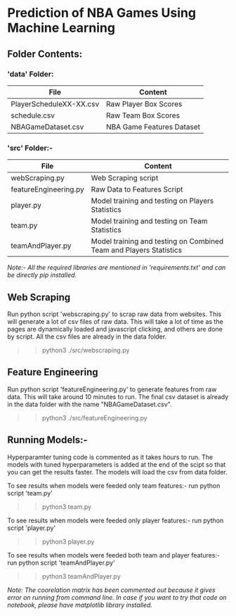 # Prediction of NBA Games Using Machine Learning

## Folder Contents:

### 'data' Folder:
File | Content
------------- | -------------
PlayerScheduleXX-XX.csv | Raw Player Box Scores
schedule.csv | Raw Team Box Scores
NBAGameDataset.csv | NBA Game Features Dataset

### 'src' Folder:-
File | Content
------------- | -------------
webScraping.py | Web Scraping script
featureEngineering.py | Raw Data to Features Script
player.py | Model training and testing on Players Statistics
team.py | Model training and testing on Team Statistics
teamAndPlayer.py | Model training and testing on Combined Team and Players Statistics

*Note:- All the required libraries are mentioned in 'requirements.txt' and can be directly pip installed.*

## Web Scraping
Run python script 'webscraping.py' to scrap raw data from websites. This will generate a lot of csv files of raw data.
This will take a lot of time as the pages are dynamically loaded and javascript clicking, and others are done by script.
All the csv files are already in the data folder.
>> python3 ./src/webscraping.py

## Feature Engineering
Run python script 'featureEngineering.py' to generate features from raw data. This will take around 10 minutes to run.
The final csv dataset is already in the data folder with the name "NBAGameDataset.csv".
>> python3 ./src/featureEngineering.py

## Running Models:-
Hyperparamter tuning code is commented as it takes hours to run. The models with tuned hyperparameters is added at the end of the scipt so that you can get the results faster.
The models will load the csv from data folder.

To see results when models were feeded only team features:- run python script 'team.py'
>> python3 team.py

To see results when models were feeded only player features:- run python script 'player.py'
>> python3 player.py

To see results when models were feeded both team and player features:- run python script 'teamAndPlayer.py'
>> python3 teamAndPlayer.py

*Note: The coorelation matrix has been commented out because it gives error on running from command line. In case if you want to try that code on notebook, please have matplotlib library installed.*
